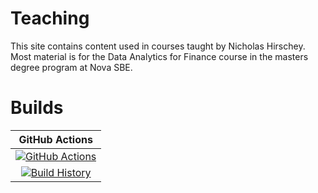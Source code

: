 # Teaching
This site contains content used in courses taught by Nicholas Hirschey. Most material is for the Data Analytics for Finance course in the masters degree program at Nova SBE.

# Builds

GitHub Actions |
:---: |
[![GitHub Actions](https://github.com/nhirschey/Teaching/workflows/push%20master/badge.svg)](https://github.com/nhirschey/Teaching/actions?query=branch%3Amain) |
[![Build History](https://buildstats.info/github/chart/nhirschey/Teaching)](https://github.com/nhirschey/Teaching/actions?query=branch%3Amain) |
